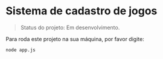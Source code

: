 # Sistema de cadastro de jogos

> Status do projeto: Em desenvolvimento.

Para roda este projeto na sua máquina, por favor digite: 

```
node app.js
```
